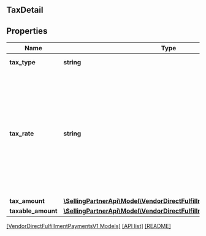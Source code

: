 ## TaxDetail

## Properties

Name | Type | Description | Notes
------------ | ------------- | ------------- | -------------
**tax_type** | **string** | Type of the tax applied. |
**tax_rate** | **string** | A decimal number with no loss of precision. Useful when precision loss is unacceptable, as with currencies. Follows RFC7159 for number representation. &lt;br&gt;**Pattern** : &#x60;^-?(0|([1-9]\\d*))(\\.\\d+)?([eE][+-]?\\d+)?$&#x60;. | [optional]
**tax_amount** | [**\SellingPartnerApi\Model\VendorDirectFulfillmentPaymentsV1\Money**](Money.md) |  |
**taxable_amount** | [**\SellingPartnerApi\Model\VendorDirectFulfillmentPaymentsV1\Money**](Money.md) |  | [optional]

[[VendorDirectFulfillmentPaymentsV1 Models]](../) [[API list]](../../Api) [[README]](../../../README.md)
